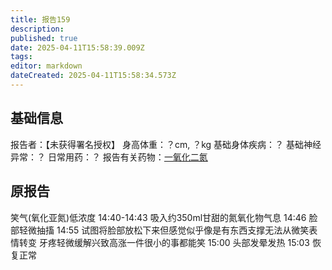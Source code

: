 ```yaml
---
title: 报告159
description: 
published: true
date: 2025-04-11T15:58:39.009Z
tags: 
editor: markdown
dateCreated: 2025-04-11T15:58:34.573Z
---
```


## 基础信息
报告者：【未获得署名授权】
身高体重：？cm, ？kg
基础身体疾病：？
基础神经异常：？
日常用药：？
报告有关药物：[一氧化二氮](/drug/元素周期表)

## 原报告
笑气(氧化亚氮)低浓度
14:40-14:43 吸入约350ml甘甜的氮氧化物气息
14:46 脸部轻微抽搐
14:55 试图将脸部放松下来但感觉似乎像是有东西支撑无法从微笑表情转变 牙疼轻微缓解兴致高涨一件很小的事都能笑
15:00 头部发晕发热
15:03 恢复正常